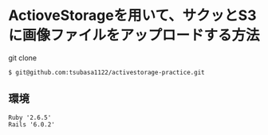 # ActioveStorageを用いて、サクッとS3に画像ファイルをアップロードする方法

git clone
```
$ git@github.com:tsubasa1122/activestorage-practice.git
```

## 環境

```
Ruby '2.6.5'
Rails '6.0.2'
```
